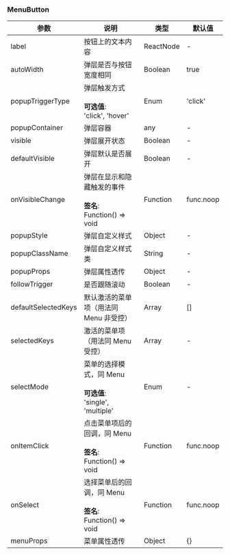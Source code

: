 ### MenuButton

| 参数                  | 说明                                                     | 类型        | 默认值       |
| ------------------- | ------------------------------------------------------ | --------- | --------- |
| label               | 按钮上的文本内容                                               | ReactNode | -         |
| autoWidth           | 弹层是否与按钮宽度相同                                            | Boolean   | true      |
| popupTriggerType    | 弹层触发方式<br/><br/>**可选值**:<br/>'click', 'hover'             | Enum      | 'click'   |
| popupContainer      | 弹层容器                                                   | any       | -         |
| visible             | 弹层展开状态                                                 | Boolean   | -         |
| defaultVisible      | 弹层默认是否展开                                               | Boolean   | -         |
| onVisibleChange     | 弹层在显示和隐藏触发的事件<br/><br/>**签名**:<br/>Function() => void     | Function  | func.noop |
| popupStyle          | 弹层自定义样式                                                | Object    | -         |
| popupClassName      | 弹层自定义样式类                                               | String    | -         |
| popupProps          | 弹层属性透传                                                 | Object    | -         |
| followTrigger       | 是否跟随滚动                                                 | Boolean   | -         |
| defaultSelectedKeys | 默认激活的菜单项（用法同 Menu 非受控）                                 | Array     | \[]       |
| selectedKeys        | 激活的菜单项（用法同 Menu 受控）                                    | Array     | -         |
| selectMode          | 菜单的选择模式，同 Menu<br/><br/>**可选值**:<br/>'single', 'multiple' | Enum      | -         |
| onItemClick         | 点击菜单项后的回调，同 Menu<br/><br/>**签名**:<br/>Function() => void  | Function  | func.noop |
| onSelect            | 选择菜单后的回调，同 Menu<br/><br/>**签名**:<br/>Function() => void   | Function  | func.noop |
| menuProps           | 菜单属性透传                                                 | Object    | {}        |
